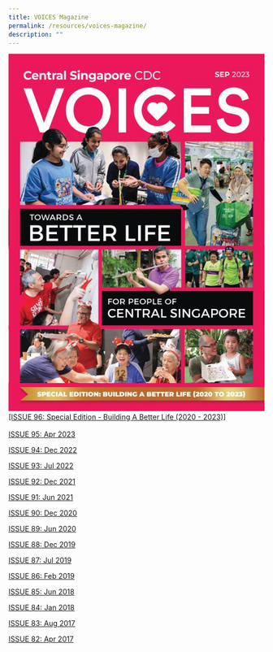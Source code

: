 ```yaml
---
title: VOICES Magazine
permalink: /resources/voices-magazine/
description: ""
---
```


![](/images/voices%20special%20edition.JPG)[[ISSUE 96: Special Edition - Building A Better Life (2020 - 2023)]](https://go.gov.sg/voices-sep-23)<br>
<br>[ISSUE 95: Apr 2023](https://go.gov.sg/voices-april-2023)

[ISSUE 94: Dec 2022](https://go.gov.sg/voices-dec-2022)

[ISSUE 93: Jul 2022](https://go.gov.sg/voices-may-2022)

[ISSUE 92: Dec 2021](https://go.gov.sg/voices-dec-2021)

[ISSUE 91: Jun 2021](https://go.gov.sg/voices-jun-2021)

[ISSUE 90: Dec 2020](https://go.gov.sg/voices-dec-2020)

[ISSUE 89: Jun 2020](https://go.gov.sg/voices-jun-2020)

[ISSUE 88: Dec 2019](https://go.gov.sg/voices-dec-2019)

[ISSUE 87: Jul 2019](https://go.gov.sg/voices-jul-2019)

[ISSUE 86: Feb 2019](https://go.gov.sg/voices-feb-2019)

[ISSUE 85: Jun 2018](https://go.gov.sg/voices-jun-2018)

[ISSUE 84: Jan 2018](https://go.gov.sg/voices-jan-2018)

[ISSUE 83: Aug 2017](https://go.gov.sg/voices-aug-2017)

[ISSUE 82: Apr 2017](https://go.gov.sg/voices-apr-2017)
